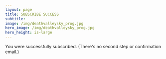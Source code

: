 ```yaml
---
layout: page
title: SUBSCRIBE SUCCESS
subtitle: 
image: /img/deathvalleysky_prog.jpg
hero_image: /img/deathvalleysky_prog.jpg
hero_height: is-large
---
```


You were successfully subscribed. (There's no second step or confirmation email.)